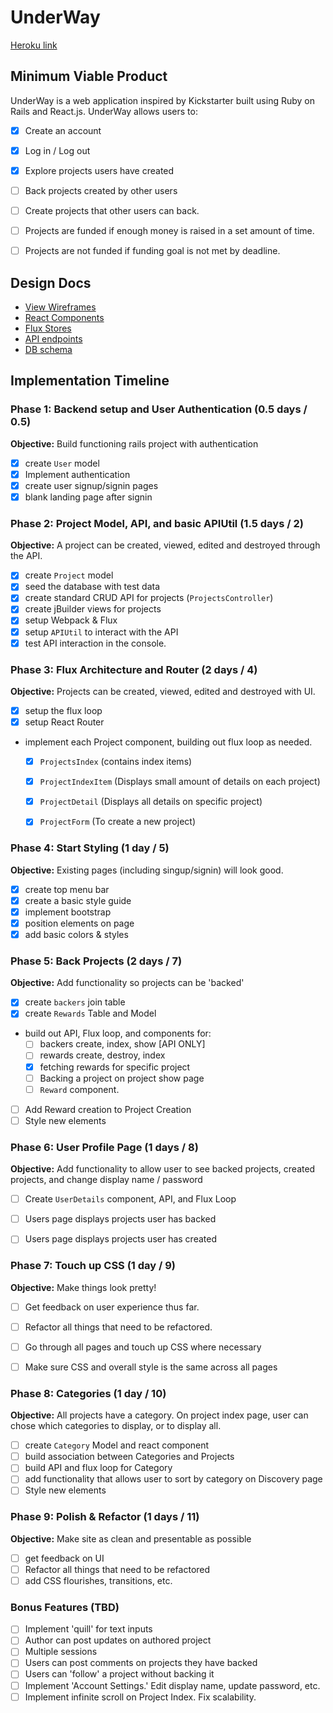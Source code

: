 # UnderWay

[Heroku link][heroku]

[heroku]: https://underway.herokuapp.com/

## Minimum Viable Product

UnderWay is a web application inspired by Kickstarter built using Ruby on Rails
and React.js. UnderWay allows users to:

- [X] Create an account
- [X] Log in / Log out
- [X] Explore projects users have created
- [ ] Back projects created by other users
- [ ] Create projects that other users can back.
- [ ] Projects are funded if enough money is raised in a set amount of time.
- [ ] Projects are not funded if funding goal is not met by deadline.


## Design Docs
* [View Wireframes][views]
* [React Components][components]
* [Flux Stores][stores]
* [API endpoints][api-endpoints]
* [DB schema][schema]

[views]: ./docs/views.md
[components]: ./docs/components.md
[stores]: ./docs/stores.md
[api-endpoints]: ./docs/api-endpoints.md
[schema]: ./docs/schema.md

## Implementation Timeline

### Phase 1: Backend setup and User Authentication (0.5 days / 0.5)

**Objective:** Build functioning rails project with authentication

- [X] create `User` model
- [X] Implement authentication
- [X] create user signup/signin pages
- [X] blank landing page after signin

### Phase 2: Project Model, API, and basic APIUtil (1.5 days / 2)

**Objective:** A project can be created, viewed, edited and destroyed through
the API.

- [X] create `Project` model
- [X] seed the database with test data
- [X] create standard CRUD API for projects (`ProjectsController`)
- [X] create jBuilder views for projects
- [X] setup Webpack & Flux
- [X] setup `APIUtil` to interact with the API
- [X] test API interaction in the console.

### Phase 3: Flux Architecture and Router (2 days / 4)

**Objective:** Projects can be created, viewed, edited and destroyed with UI.

- [X] setup the flux loop
- [X] setup React Router
- implement each Project component, building out flux loop as needed.
  - [X] `ProjectsIndex` (contains index items)
  - [X] `ProjectIndexItem` (Displays small amount of details on each project)
  - [X] `ProjectDetail` (Displays all details on specific project)
  - [X] `ProjectForm` (To create a new project)


### Phase 4: Start Styling (1 day / 5)

**Objective:** Existing pages (including singup/signin) will look good.

- [X] create top menu bar
- [X] create a basic style guide
- [X] implement bootstrap
- [X] position elements on page
- [X] add basic colors & styles

### Phase 5: Back Projects (2 days / 7)

**Objective:** Add functionality so projects can be 'backed'

- [X] create `backers` join table
- [X] create `Rewards` Table and Model
- build out API, Flux loop, and components for:
  - [ ] backers create, index, show [API ONLY]
  - [ ] rewards create, destroy, index
  - [X] fetching rewards for specific project
  - [ ] Backing a project on project show page
  - [ ] `Reward` component.
- [ ] Add Reward creation to Project Creation
- [ ] Style new elements

### Phase 6: User Profile Page (1 days / 8)

**Objective:** Add functionality to allow user to see backed projects, created
projects, and change display name / password

- [ ] Create `UserDetails` component, API, and Flux Loop
- [ ] Users page displays projects user has backed
- [ ] Users page displays projects user has created


### Phase 7: Touch up CSS (1 day / 9)

**Objective:** Make things look pretty!

- [ ] Get feedback on user experience thus far.
- [ ] Refactor all things that need to be refactored.
- [ ] Go through all pages and touch up CSS where necessary
- [ ] Make sure CSS and overall style is the same across all pages


### Phase 8: Categories (1 day / 10)

**Objective:** All projects have a category. On project index page, user can
chose which categories to display, or to display all.

- [ ] create `Category` Model and react component
- [ ] build association between Categories and Projects
- [ ] build API and flux loop for Category
- [ ] add functionality that allows user to sort by category on Discovery page
- [ ] Style new elements

### Phase 9: Polish  & Refactor (1 days / 11)

**Objective:** Make site as clean and presentable as possible

 - [ ] get feedback on UI
 - [ ] Refactor all things that need to be refactored
 - [ ] add CSS flourishes, transitions, etc.

### Bonus Features (TBD)
- [ ] Implement 'quill' for text inputs
- [ ] Author can post updates on authored project
- [ ] Multiple sessions
- [ ] Users can post comments on projects they have backed
- [ ] Users can 'follow' a project without backing it
- [ ] Implement 'Account Settings.' Edit display name, update password, etc.
- [ ] Implement infinite scroll on Project Index. Fix scalability.

[phase-one]: ./docs/phases/phase01.md
[phase-two]: ./docs/phases/phase02.md
[phase-three]: ./docs/phases/phase03.md
[phase-four]: ./docs/phases/phase04.md
[phase-five]: ./docs/phases/phase05.md
[phase-five]: ./docs/phases/phase06.md
[phase-five]: ./docs/phases/phase07.md
[phase-five]: ./docs/phases/phase08.md
[phase-five]: ./docs/phases/phase09.md
